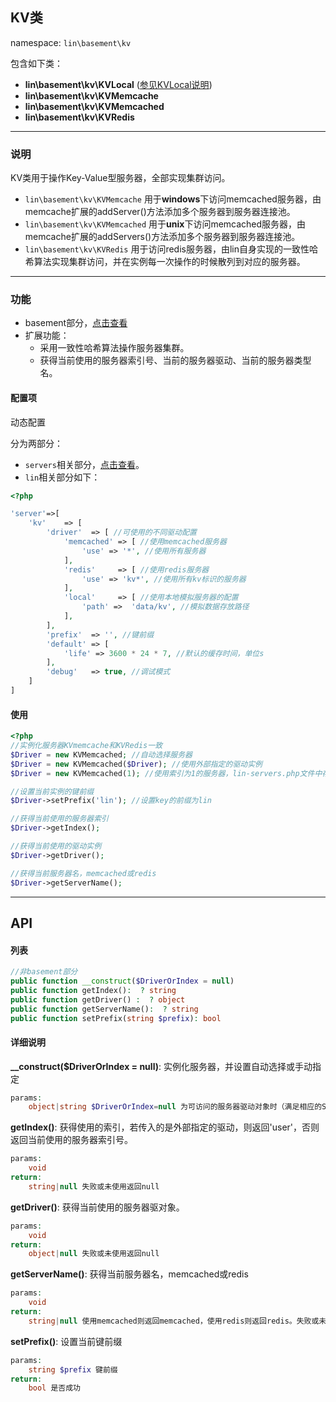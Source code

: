 KV类
----
namespace: `lin\basement\kv`

包含如下类：

* **lin\basement\kv\KVLocal** ([参见KVLocal说明](KVLocal.md))
* **lin\basement\kv\KVMemcache**
* **lin\basement\kv\KVMemcached**
* **lin\basement\kv\KVRedis**

---

### 说明

KV类用于操作Key-Value型服务器，全部实现集群访问。

* `lin\basement\kv\KVMemcache` 用于**windows**下访问memcached服务器，由memcache扩展的addServer()方法添加多个服务器到服务器连接池。
* `lin\basement\kv\KVMemcached` 用于**unix**下访问memcached服务器，由memcache扩展的addServers()方法添加多个服务器到服务器连接池。
* `lin\basement\kv\KVRedis` 用于访问redis服务器，由lin自身实现的一致性哈希算法实现集群访问，并在实例每一次操作的时候散列到对应的服务器。



---

### 功能

* basement部分，[点击查看](../../docs_basement/ServerKV.md)
* 扩展功能：
    * 采用一致性哈希算法操作服务器集群。
    * 获得当前使用的服务器索引号、当前的服务器驱动、当前的服务器类型名。



#### 配置项

动态配置

分为两部分：

* `servers`相关部分，[点击查看](../README.md)。
* `lin`相关部分如下：

~~~php
<?php

'server'=>[
    'kv'    => [
        'driver'  => [ //可使用的不同驱动配置
            'memcached' => [ //使用memcached服务器
                'use' => '*', //使用所有服务器
            ],
            'redis'     => [ //使用redis服务器
                'use' => 'kv*', //使用所有kv标识的服务器
            ],
            'local'     => [ //使用本地模拟服务器的配置
                'path' =>  'data/kv', //模拟数据存放路径
            ],
        ],
        'prefix'  => '', //键前缀
        'default' => [
            'life' => 3600 * 24 * 7, //默认的缓存时间，单位s
        ],
        'debug'   => true, //调试模式
    ]
]

~~~

#### 使用

~~~php
<?php
//实例化服务器KVmemcache和KVRedis一致
$Driver = new KVMemcached; //自动选择服务器
$Driver = new KVMemcached($Driver); //使用外部指定的驱动实例
$Driver = new KVMemcached(1); //使用索引为1的服务器，lin-servers.php文件中存在该索引的配置

//设置当前实例的键前缀
$Driver->setPrefix('lin'); //设置key的前缀为lin

//获得当前使用的服务器索引
$Driver->getIndex();

//获得当前使用的驱动实例
$Driver->getDriver();

//获得当前服务器名，memcached或redis
$Driver->getServerName();

~~~


---


## API

#### 列表
~~~php
//非basement部分
public function __construct($DriverOrIndex = null)
public function getIndex():  ? string
public function getDriver() :  ? object
public function getServerName():  ? string
public function setPrefix(string $prefix): bool
~~~

#### 详细说明

**__construct($DriverOrIndex = null)**: 实例化服务器，并设置自动选择或手动指定
```php
params:
    object|string $DriverOrIndex=null 为可访问的服务器驱动对象时（满足相应的Server规范），则实例使用该对象访问服务器；为字符串时，则作为索引，调用servers.php配置文件里的对应索引的配置实例化
```

**getIndex()**: 获得使用的索引，若传入的是外部指定的驱动，则返回'user'，否则返回当前使用的服务器索引号。
```php
params:
    void
return:
    string|null 失败或未使用返回null
```

**getDriver()**: 获得当前使用的服务器驱对象。
```php
params:
    void
return:
    object|null 失败或未使用返回null
```

**getServerName()**: 获得当前服务器名，memcached或redis
```php
params:
    void
return:
    string|null 使用memcached则返回memcached，使用redis则返回redis。失败或未使用返回null
```

**setPrefix()**: 设置当前键前缀
```php
params:
    string $prefix 键前缀
return:
    bool 是否成功
```